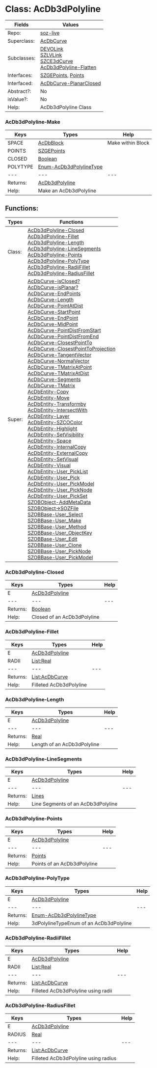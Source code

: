 
# Class:	AcDb3dPolyline

| Fields | Values |
| --------- | --------- |
| Repo: | [soz-live](/repos/soz-live.html) |
| Superclass: | [AcDbCurve](AcDbCurve.html) |
| Subclasses: | [DEVOLink](DEVOLink.html) <br> [SZLVLink](SZLVLink.html) <br> [SZCE3dCurve](SZCE3dCurve.html) <br> [AcDb3dPolyline-Flatten](AcDb3dPolyline-Flatten.html) |
| Interfaces: | [SZGEPoints](SZGEPoints.html), [Points](Points.html) |
| Interfaced: | [AcDbCurve-PlanarClosed](AcDbCurve-PlanarClosed.html) |
| Abstract?: | No |
| isValue?: | No |
| Help: | AcDb3dPolyline Class |

### AcDb3dPolyline-Make

| Keys | Types | Help |
| --------- | --------- | --------- |
| SPACE | [AcDbBlock](AcDbBlock.html) | Make within Block |
| POINTS | [SZGEPoints](SZGEPoints.html) |  |
| CLOSED | [Boolean](Boolean.html) |  |
| POLYTYPE | [Enum-AcDb3dPolylineType](Enum-AcDb3dPolylineType.html) |  |
| --- | --- | --- |
| Returns: | [AcDb3dPolyline](AcDb3dPolyline.html) |
| Help: | Make an AcDb3dPolyline |


## Functions:

| Types | Functions |
| --------- | --------- |
| Class: | [AcDb3dPolyline-Closed](#AcDb3dPolyline-Closed) <br> [AcDb3dPolyline-Fillet](#AcDb3dPolyline-Fillet) <br> [AcDb3dPolyline-Length](#AcDb3dPolyline-Length) <br> [AcDb3dPolyline-LineSegments](#AcDb3dPolyline-LineSegments) <br> [AcDb3dPolyline-Points](#AcDb3dPolyline-Points) <br> [AcDb3dPolyline-PolyType](#AcDb3dPolyline-PolyType) <br> [AcDb3dPolyline-RadiiFillet](#AcDb3dPolyline-RadiiFillet) <br> [AcDb3dPolyline-RadiusFillet](#AcDb3dPolyline-RadiusFillet) |
| Super: | [AcDbCurve-isClosed?](AcDbCurve.html) <br> [AcDbCurve-isPlanar?](AcDbCurve.html) <br> [AcDbCurve-EndPoints](AcDbCurve.html) <br> [AcDbCurve-Length](AcDbCurve.html) <br> [AcDbCurve-PointAtDist](AcDbCurve.html) <br> [AcDbCurve-StartPoint](AcDbCurve.html) <br> [AcDbCurve-EndPoint](AcDbCurve.html) <br> [AcDbCurve-MidPoint](AcDbCurve.html) <br> [AcDbCurve-PointDistFromStart](AcDbCurve.html) <br> [AcDbCurve-PointDistFromEnd](AcDbCurve.html) <br> [AcDbCurve-ClosestPointTo](AcDbCurve.html) <br> [AcDbCurve-ClosestPointToProjection](AcDbCurve.html) <br> [AcDbCurve-TangentVector](AcDbCurve.html) <br> [AcDbCurve-NormalVector](AcDbCurve.html) <br> [AcDbCurve-TMatrixAtPoint](AcDbCurve.html) <br> [AcDbCurve-TMatrixAtDist](AcDbCurve.html) <br> [AcDbCurve-Segments](AcDbCurve.html) <br> [AcDbCurve-TMatrix](AcDbCurve.html) <br> [AcDbEntity-Copy](AcDbEntity.html) <br> [AcDbEntity-Move](AcDbEntity.html) <br> [AcDbEntity-Transformby](AcDbEntity.html) <br> [AcDbEntity-IntersectWith](AcDbEntity.html) <br> [AcDbEntity-Layer](AcDbEntity.html) <br> [AcDbEntity-SZCOColor](AcDbEntity.html) <br> [AcDbEntity-Highlight](AcDbEntity.html) <br> [AcDbEntity-SetVisibility](AcDbEntity.html) <br> [AcDbEntity-Space](AcDbEntity.html) <br> [AcDbEntity-InternalCopy](AcDbEntity.html) <br> [AcDbEntity-ExternalCopy](AcDbEntity.html) <br> [AcDbEntity-SetVisual](AcDbEntity.html) <br> [AcDbEntity-Visual](AcDbEntity.html) <br> [AcDbEntity-User_PickList](AcDbEntity.html) <br> [AcDbEntity-User_Pick](AcDbEntity.html) <br> [AcDbEntity-User_PickModel](AcDbEntity.html) <br> [AcDbEntity-User_PickNode](AcDbEntity.html) <br> [AcDbEntity-User_PickSet](AcDbEntity.html) <br> [SZOBObject-AddMetaData](SZOBObject.html) <br> [SZOBObject->SOZFile](SZOBObject.html) <br> [SZOBBase-User_Select](SZOBBase.html) <br> [SZOBBase-User_Make](SZOBBase.html) <br> [SZOBBase-User_Method](SZOBBase.html) <br> [SZOBBase-User_ObjectKey](SZOBBase.html) <br> [SZOBBase-User_Edit](SZOBBase.html) <br> [SZOBBase-User_Clone](SZOBBase.html) <br> [SZOBBase-User_PickNode](SZOBBase.html) <br> [SZOBBase-User_PickModel](SZOBBase.html) |


### AcDb3dPolyline-Closed

| Keys | Types | Help |
| --------- | --------- | --------- |
| E | [AcDb3dPolyline](AcDb3dPolyline.html) |  |
| --- | --- | --- |
| Returns: | [Boolean](Boolean.html) |
| Help: | Closed of an AcDb3dPolyline |

### AcDb3dPolyline-Fillet

| Keys | Types | Help |
| --------- | --------- | --------- |
| E | [AcDb3dPolyline](AcDb3dPolyline.html) |  |
| RADII | [List:Real](Real.html) |  |
| --- | --- | --- |
| Returns: | [List:AcDbCurve](AcDbCurve.html) |
| Help: | Filleted AcDb3dPolyline |

### AcDb3dPolyline-Length

| Keys | Types | Help |
| --------- | --------- | --------- |
| E | [AcDb3dPolyline](AcDb3dPolyline.html) |  |
| --- | --- | --- |
| Returns: | [Real](Real.html) |
| Help: | Length of an AcDb3dPolyline |

### AcDb3dPolyline-LineSegments

| Keys | Types | Help |
| --------- | --------- | --------- |
| E | [AcDb3dPolyline](AcDb3dPolyline.html) |  |
| --- | --- | --- |
| Returns: | [Lines](Lines.html) |
| Help: | Line Segments of an AcDb3dPolyline |

### AcDb3dPolyline-Points

| Keys | Types | Help |
| --------- | --------- | --------- |
| E | [AcDb3dPolyline](AcDb3dPolyline.html) |  |
| --- | --- | --- |
| Returns: | [Points](Points.html) |
| Help: | Points of an AcDb3dPolyline |

### AcDb3dPolyline-PolyType

| Keys | Types | Help |
| --------- | --------- | --------- |
| E | [AcDb3dPolyline](AcDb3dPolyline.html) |  |
| --- | --- | --- |
| Returns: | [Enum-AcDb3dPolylineType](Enum-AcDb3dPolylineType.html) |
| Help: | 3dPolylineTypeEnum of an AcDb3dPolyline |

### AcDb3dPolyline-RadiiFillet

| Keys | Types | Help |
| --------- | --------- | --------- |
| E | [AcDb3dPolyline](AcDb3dPolyline.html) |  |
| RADII | [List:Real](Real.html) |  |
| --- | --- | --- |
| Returns: | [List:AcDbCurve](AcDbCurve.html) |
| Help: | Filleted AcDb3dPolyline using radii |

### AcDb3dPolyline-RadiusFillet

| Keys | Types | Help |
| --------- | --------- | --------- |
| E | [AcDb3dPolyline](AcDb3dPolyline.html) |  |
| RADIUS | [Real](Real.html) |  |
| --- | --- | --- |
| Returns: | [List:AcDbCurve](AcDbCurve.html) |
| Help: | Filleted AcDb3dPolyline using radius |


